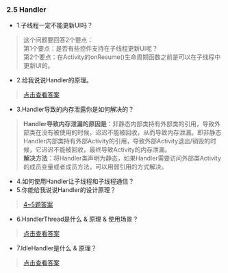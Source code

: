 ### 2.5 Handler

- 1.子线程一定不能更新UI吗？

> 这个问题要回答2个要点：  
> 第1个要点：是否有些控件支持在子线程更新UI呢？  
> 第2个要点：在Activity的onResume()生命周期函数之前是可以在子线程中更新UI的。

- 2.给我说说Handler的原理。

> [点击查看答案](https://www.cnblogs.com/huhx/p/handlerTheory.html)

- 3.Handler导致的内存泄露你是如何解决的？

> **Handler导致内存泄漏的原因是**：非静态内部类持有外部类的引用，导致外部类在没有被使用的时候，迟迟不能被回收，从而导致内存泄漏。即非静态Handler内部类持有外部Activity的引用，导致外部Activity退出/销毁的时候，它迟迟不能被回收，最终导致Activity的内存泄漏。  
> **解决方法**：将Handler类声明为静态，如果Handler需要访问外部类Activity的成员变量或者成员方法，可以用弱引用的方式解决。

- 4.如何使用Handler让子线程和子线程通信？
- 5.你能给我说说Handler的设计原理？

> [4~5题答案](https://blog.csdn.net/ClAndEllen/article/details/79343538)

- 6.HandlerThread是什么 & 原理 & 使用场景？

> [点击查看答案](https://blog.csdn.net/ClAndEllen/article/details/79346492)

- 7.IdleHandler是什么 & 原理？

> [点击查看答案](https://www.jianshu.com/p/a1d945c4f5a6)